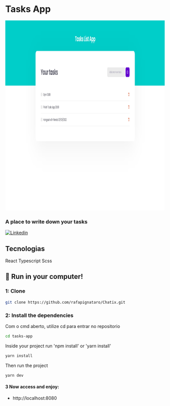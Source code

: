 <br />
<h1>Tasks App</h1>
<div align="center">
<img height="600" src = "https://raw.githubusercontent.com/rafapignataro/tasks-app/main/src/assets/appScreenshot.png" />
</div>
<h3>A place to write down your tasks</h3>
<a href="https://www.linkedin.com/in/rafael-pignataro/"><img alt="Linkedin" src="https://img.shields.io/badge/-Linkedin-blue" /></a>
</p>

## Tecnologias

React
Typescript
Scss

## :rocket: Run in your computer!

### 1: Clone

```sh
git clone https://github.com/rafapignataro/Chatix.git
```

### 2: Install the dependencies

Com o cmd aberto, utilize cd para entrar no repositorio

```sh
cd tasks-app
```

Inside your project run 'npm install' or 'yarn install'

```sh
yarn install
```

Then run the project

```sh
yarn dev
```

#### 3 Now access and enjoy:

- http://localhost:8080
